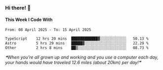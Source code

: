 ### Hi there! 👋

#### This Week I Code With
<!--START_SECTION:waka-->

```txt
From: 08 April 2025 - To: 15 April 2025

TypeScript    12 hrs 20 mins  ████████████▓░░░░░░░░░░░░   50.13 %
Astro         5 hrs 29 mins   █████▓░░░░░░░░░░░░░░░░░░░   22.29 %
Other         2 hrs 8 mins    ██▒░░░░░░░░░░░░░░░░░░░░░░   08.73 %
```

<!--END_SECTION:waka-->

<!--STARTS_HERE_QUOTE_README-->
<i>❝When you’re all grown up and working and you use a computer each day, your hands would have traveled 12.6 miles (about 20km) per day!❞</i>
<!--ENDS_HERE_QUOTE_README-->
